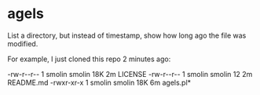 agels
=====
List a directory, but instead of timestamp, show how long ago the file was modified.

For example, I just cloned this repo 2 minutes ago:

-rw-r--r-- 1 smolin smolin 18K 2m LICENSE
-rw-r--r-- 1 smolin smolin 12  2m README.md
-rwxr-xr-x 1 smolin smolin 18K 6m agels.pl*

